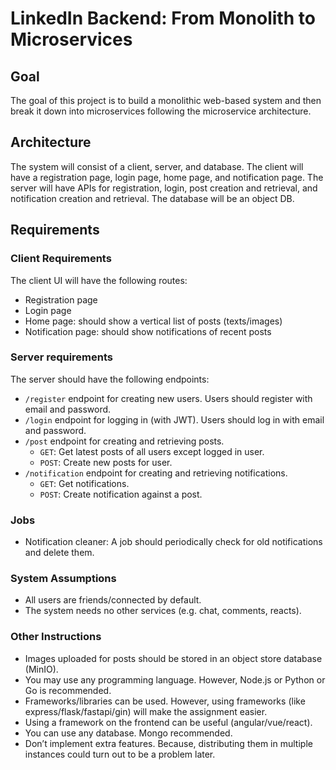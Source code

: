 # LinkedIn Backend: From Monolith to Microservices

## Goal
The goal of this project is to build a monolithic web-based system and then break it down into microservices following the microservice architecture.

## Architecture
The system will consist of a client, server, and database. The client will have a registration page, login page, home page, and notification page. The server will have APIs for registration, login, post creation and retrieval, and notification creation and retrieval. The database will be an object DB.

## Requirements
### Client Requirements
The client UI will have the following routes:
- Registration page
- Login page
- Home page: should show a vertical list of posts (texts/images)
- Notification page: should show notifications of recent posts

### Server requirements
The server should have the following endpoints:
- `/register` endpoint for creating new users. Users should register with email and password.
- `/login` endpoint for logging in (with JWT). Users should log in with email and password.
- `/post` endpoint for creating and retrieving posts. 
  - `GET`: Get latest posts of all users except logged in user.
  - `POST`: Create new posts for user.
- `/notification` endpoint for creating and retrieving notifications.
  - `GET`: Get notifications.
  - `POST`: Create notification against a post.

### Jobs
- Notification cleaner: A job should periodically check for old notifications and delete them.

### System Assumptions
- All users are friends/connected by default.
- The system needs no other services (e.g. chat, comments, reacts).

### Other Instructions
- Images uploaded for posts should be stored in an object store database (MinIO).
- You may use any programming language. However, Node.js or Python or Go is recommended.
- Frameworks/libraries can be used. However, using frameworks (like express/flask/fastapi/gin) will make the assignment easier.
- Using a framework on the frontend can be useful (angular/vue/react).
- You can use any database. Mongo recommended.
- Don’t implement extra features. Because, distributing them in multiple instances could turn out to be a problem later.